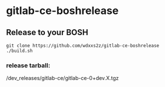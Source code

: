 # gitlab-ce-boshrelease

## Release to your BOSH

```
git clone https://github.com/wdxxs2z/gitlab-ce-boshrelease
./build.sh
```

### release tarball: </br>
/dev_releases/gitlab-ce/gitlab-ce-0+dev.X.tgz
